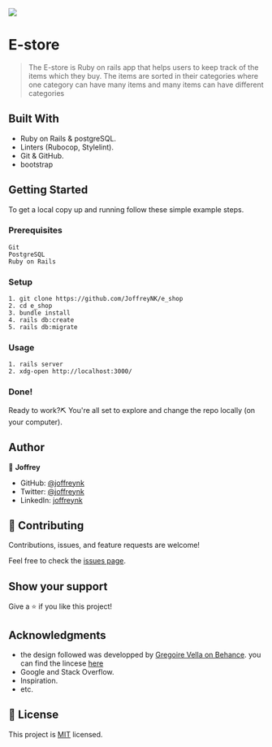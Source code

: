 ![](https://img.shields.io/badge/Microverse-blueviolet)

# E-store

> The E-store is Ruby on rails app that helps users to keep track of the items which they buy. The items are sorted in their categories where one category can have many items and many items can have different categories

## Built With

- Ruby on Rails & postgreSQL.
- Linters (Rubocop, Stylelint).
- Git & GitHub.
- bootstrap

## Getting Started

To get a local copy up and running follow these simple example steps.

### Prerequisites

    Git
    PostgreSQL
    Ruby on Rails

### Setup

    1. git clone https://github.com/JoffreyNK/e_shop
    2. cd e_shop
    3. bundle install
    4. rails db:create
    5. rails db:migrate

### Usage

    1. rails server
    2. xdg-open http://localhost:3000/

### Done!

Ready to work?⛏️ You're all set to explore and change the repo locally (on your computer).

## Author

👤 **Joffrey**

- GitHub: [@joffreynk](https://github.com/joffreynk)
- Twitter: [@joffreynk](https://twitter.com/joffreynk)
- LinkedIn: [joffreynk](https://linkedin.com/in/joffreynk)

## 🤝 Contributing

Contributions, issues, and feature requests are welcome!

Feel free to check the [issues page](../../issues/).

## Show your support

Give a ⭐️ if you like this project!

## Acknowledgments

- the design followed was developped by [Gregoire Vella on Behance](https://www.behance.net/gregoirevella). you can find the lincese [here](https://creativecommons.org/licenses/by-nc/4.0/)
- Google and Stack Overflow.
- Inspiration.
- etc.

## 📝 License

This project is [MIT](./MIT.md) licensed.
